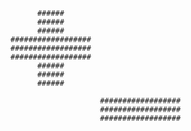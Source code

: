 	

	      ######
	      ######
	      ######
	##################
	##################
	##################
	      ######
	      ######
	      ######

	                    ##################
	                    ##################
	                    ##################
	                    
